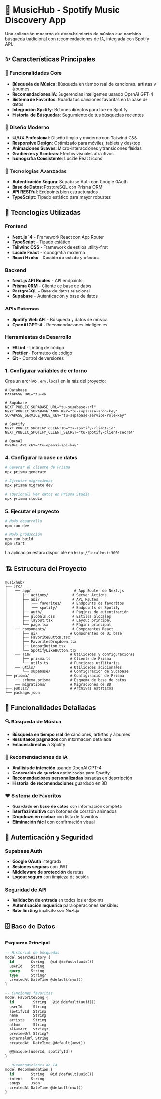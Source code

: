 # 🎵 MusicHub - Spotify Music Discovery App

Una aplicación moderna de descubrimiento de música que combina búsqueda tradicional con recomendaciones de IA, integrada con Spotify API.


## ✨ Características Principales

### 🎯 Funcionalidades Core
- **Búsqueda de Música**: Búsqueda en tiempo real de canciones, artistas y álbumes
- **Recomendaciones IA**: Sugerencias inteligentes usando OpenAI GPT-4
- **Sistema de Favoritos**: Guarda tus canciones favoritas en la base de datos
- **Integración Spotify**: Botones directos para like en Spotify
- **Historial de Búsquedas**: Seguimiento de tus búsquedas recientes

### 🎨 Diseño Moderno
- **UI/UX Profesional**: Diseño limpio y moderno con Tailwind CSS
- **Responsive Design**: Optimizado para móviles, tablets y desktop
- **Animaciones Suaves**: Micro-interacciones y transiciones fluidas
- **Gradientes y Sombras**: Efectos visuales atractivos
- **Iconografía Consistente**: Lucide React icons

### 🔧 Tecnologías Avanzadas
- **Autenticación Segura**: Supabase Auth con Google OAuth
- **Base de Datos**: PostgreSQL con Prisma ORM
- **API RESTful**: Endpoints bien estructurados
- **TypeScript**: Tipado estático para mayor robustez

## 🚀 Tecnologías Utilizadas

### Frontend
- **Next.js 14** - Framework React con App Router
- **TypeScript** - Tipado estático
- **Tailwind CSS** - Framework de estilos utility-first
- **Lucide React** - Iconografía moderna
- **React Hooks** - Gestión de estado y efectos

### Backend
- **Next.js API Routes** - API endpoints
- **Prisma ORM** - Cliente de base de datos
- **PostgreSQL** - Base de datos relacional
- **Supabase** - Autenticación y base de datos

### APIs Externas
- **Spotify Web API** - Búsqueda y datos de música
- **OpenAI GPT-4** - Recomendaciones inteligentes

### Herramientas de Desarrollo
- **ESLint** - Linting de código
- **Prettier** - Formateo de código
- **Git** - Control de versiones


### 1. Configurar variables de entorno

Crea un archivo `.env.local` en la raíz del proyecto:

```env
# Database
DATABASE_URL="tu-db

# Supabase
NEXT_PUBLIC_SUPABASE_URL="tu-supabase-url"
NEXT_PUBLIC_SUPABASE_ANON_KEY="tu-supabase-anon-key"
SUPABASE_SERVICE_ROLE_KEY="tu-supabase-service-role-key"

# Spotify
NEXT_PUBLIC_SPOTIFY_CLIENTID="tu-spotify-client-id"
NEXT_PUBLIC_SPOTIFY_CLIENT_SECRET="tu-spotify-client-secret"

# OpenAI
OPENAI_API_KEY="tu-openai-api-key"
```

### 4. Configurar la base de datos

```bash
# Generar el cliente de Prisma
npx prisma generate

# Ejecutar migraciones
npx prisma migrate dev

# (Opcional) Ver datos en Prisma Studio
npx prisma studio
```

### 5. Ejecutar el proyecto

```bash
# Modo desarrollo
npm run dev

# Modo producción
npm run build
npm start
```

La aplicación estará disponible en `http://localhost:3000`

## 🏗️ Estructura del Proyecto

```
musichub/
├── src/
│   ├── app/                    # App Router de Next.js
│   │   ├── actions/           # Server Actions
│   │   ├── api/               # API Routes
│   │   │   ├── favorites/     # Endpoints de favoritos
│   │   │   └── spotify/       # Endpoints de Spotify
│   │   ├── auth/              # Páginas de autenticación
│   │   ├── globals.css        # Estilos globales
│   │   ├── layout.tsx         # Layout principal
│   │   └── page.tsx           # Página principal
│   ├── components/            # Componentes React
│   │   ├── ui/               # Componentes de UI base
│   │   ├── FavoriteButton.tsx
│   │   ├── FavoritesDropdown.tsx
│   │   ├── LogoutButton.tsx
│   │   └── SpotifyLikeButton.tsx
│   ├── lib/                  # Utilidades y configuraciones
│   │   ├── prisma.ts         # Cliente de Prisma
│   │   └── utils.ts          # Funciones utilitarias
│   └── utils/                # Utilidades adicionales
│       └── supabase/         # Configuración de Supabase
├── prisma/                   # Configuración de Prisma
│   ├── schema.prisma         # Esquema de base de datos
│   └── migrations/           # Migraciones de BD
├── public/                   # Archivos estáticos
└── package.json
```

## 🎯 Funcionalidades Detalladas

### 🔍 Búsqueda de Música
- **Búsqueda en tiempo real** de canciones, artistas y álbumes
- **Resultados paginados** con información detallada
- **Enlaces directos** a Spotify

### 🤖 Recomendaciones de IA
- **Análisis de intención** usando OpenAI GPT-4
- **Generación de queries** optimizadas para Spotify
- **Recomendaciones personalizadas** basadas en descripción
- **Historial de recomendaciones** guardado en BD

### ❤️ Sistema de Favoritos
- **Guardado en base de datos** con información completa
- **Interfaz intuitiva** con botones de corazón animados
- **Dropdown en navbar** con lista de favoritos
- **Eliminación fácil** con confirmación visual


## 🔐 Autenticación y Seguridad

### Supabase Auth
- **Google OAuth** integrado
- **Sesiones seguras** con JWT
- **Middleware de protección** de rutas
- **Logout seguro** con limpieza de sesión

### Seguridad de API
- **Validación de entrada** en todos los endpoints
- **Autenticación requerida** para operaciones sensibles
- **Rate limiting** implícito con Next.js

## 🗄️ Base de Datos

### Esquema Principal

```sql
-- Historial de búsquedas
model SearchHistory {
  id        String   @id @default(uuid())
  userId    String
  query     String
  type      String?
  createdAt DateTime @default(now())
}

-- Canciones favoritas
model FavoriteSong {
  id         String   @id @default(uuid())
  userId     String
  spotifyId  String
  name       String
  artists    String
  album      String
  albumArt   String?
  previewUrl String?
  externalUrl String
  createdAt  DateTime @default(now())
  
  @@unique([userId, spotifyId])
}

-- Recomendaciones de IA
model Recommendation {
  id        String   @id @default(uuid())
  intent    String
  songs     Json
  createdAt DateTime @default(now())
}
```
